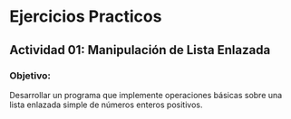 # Ejercicios Practicos

## Actividad 01: Manipulación de Lista Enlazada
### <b>Objetivo:</b>
Desarrollar un programa que implemente operaciones básicas sobre una lista enlazada
simple de números enteros positivos.
